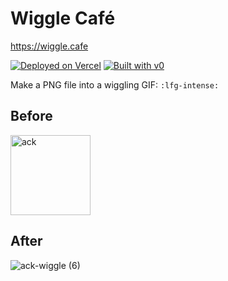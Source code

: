 # Wiggle Café

https://wiggle.cafe

[![Deployed on Vercel](https://img.shields.io/badge/Deployed%20on-Vercel-black?style=for-the-badge&logo=vercel)](https://vercel.com/plmrry/v0-wiggle-gif-generator)
[![Built with v0](https://img.shields.io/badge/Built%20with-v0.app-black?style=for-the-badge)](https://v0.app/chat/projects/ocTkR0vgZIV)

Make a PNG file into a wiggling GIF: `:lfg-intense:`

## Before

<img width="128" height="128" alt="ack" src="https://github.com/user-attachments/assets/ef97cbe2-ce67-48e3-9352-301748fe09ca" />

## After

![ack-wiggle (6)](https://github.com/user-attachments/assets/9196ef22-0425-475c-b9a0-a6eee8229849)
